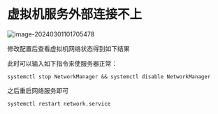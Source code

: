 # 虚拟机服务外部连接不上

![image-20240301101705478](C:\Users\Wwhds\AppData\Roaming\Typora\typora-user-images\image-20240301101705478.png)

修改配置后查看虚拟机网络状态得到如下结果

此时可以输入如下指令来使服务器正常：

```shell
systemctl stop NetworkManager && systemctl disable NetworkManager
```

之后重启网络服务即可

```shell
systemctl restart network.service
```

